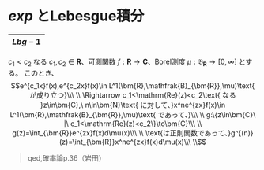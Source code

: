 



# $exp$ とLebesgue積分

|**$Lbg- 1$**|
|:-|

$c_1<c_2$ なる $c_1,c_2\in\bm{R}$、可測関数 $f:\bm{R}\to\bm{C}$、Borel測度 $\mu:\mathfrak{B}_{\bm{R}}\to[0,\infty]$ とする。
このとき、
$$e^{c_1x}f(x),e^{c_2x}f(x)\in L^1(\bm{R},\mathfrak{B}_{\bm{R}},\mu)\text{ が成り立つ}\\\ \\
\Rightarrow c_1<\mathrm{Re}(z)<c_2\text{ なる }z\in\bm{C},\ n\in\bm{N}\text{ に対して、}x^ne^{zx}f(x)\in L^1(\bm{R},\mathfrak{B}_{\bm{R}},\mu)\text{ であって、}\\\ \\
g:\{z\in\bm{C}\ |\ c_1<\mathrm{Re}(z)<c_2\}\to\bm{C}\\\ \\
g(z)=\int_{\bm{R}}e^{zx}f(x)d\mu(x)\\\ \\
\text{は正則関数であって、}g^{(n)}(z)=\int_{\bm{R}}x^ne^{zx}f(x)d\mu(x)\\\ \\$$

>qed,確率論p.36（岩田）

